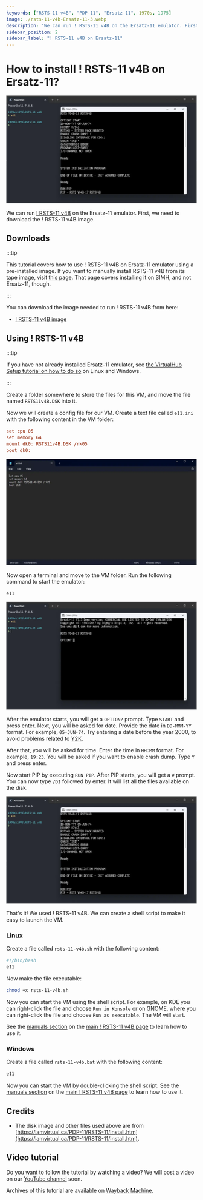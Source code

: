 ```yaml
---
keywords: ["RSTS-11 v4B", "PDP-11", "Ersatz-11", 1970s, 1975]
image: ./rsts-11-v4b-Ersatz-11-3.webp
description: 'We can run ! RSTS-11 v4B on the Ersatz-11 emulator. First, we need to download the ! RSTS-11 image. You can download the image needed to run it from here.'
sidebar_position: 2
sidebar_label: "! RSTS-11 v4B on Ersatz-11"
---
```


# How to install ! RSTS-11 v4B on Ersatz-11?

![Ersatz-11 emulator with ! RSTS-11 v4B](./rsts-11-v4b-Ersatz-11-3.webp)

We can run [! RSTS-11 v4B](/1970s/1975/rsts-11-v4b) on the Ersatz-11 emulator. First, we need to download the ! RSTS-11 v4B image.

## Downloads

:::tip

This tutorial covers how to use ! RSTS-11 v4B on Ersatz-11 emulator using a pre-installed image. If you want to manually install RSTS-11 v4B from its tape image, visit [this page](https://iamvirtual.ca/PDP-11/RSTS-11/Install.htm). That page covers installing it on SIMH, and not Ersatz-11, though.

:::

You can download the image needed to run ! RSTS-11 v4B from here:

- [! RSTS-11 v4B image](https://iamvirtual.ca/PDP-11/RSTS-11/RSTS11v4B.DSK)

## Using ! RSTS-11 v4B

:::tip

If you have not already installed Ersatz-11 emulator, see [the VirtualHub Setup tutorial on how to do so](https://setup.virtualhub.eu.org/ersatz-11/) on Linux and Windows.

:::

Create a folder somewhere to store the files for this VM, and move the file named `RSTS11v4B.DSK` into it.

Now we will create a config file for our VM. Create a text file called `e11.ini` with the following content in the VM folder:

```ini
set cpu 05
set memory 64
mount dk0: RSTS11v4B.DSK /rk05
boot dk0:
```

![e11.ini](./rsts-11-v4b-Ersatz-11-1.webp)

Now open a terminal and move to the VM folder. Run the following command to start the emulator:

```bash
e11
```

![e11](./rsts-11-v4b-Ersatz-11-2.webp)

After the emulator starts, you will get a `OPTION?` prompt. Type `START` and press enter. Next, you will be asked for date. Provide the date in `DD-MMM-YY` format. For example, `05-JUN-74`. Try entering a date before the year 2000, to avoid problems related to [Y2K](https://en.wikipedia.org/wiki/Year_2000_problem).

After that, you will be asked for time. Enter the time in `HH:MM` format. For example, `19:23`. You will be asked if you want to enable crash dump. Type `Y` and press enter.

Now start PIP by executing `RUN PIP`. After PIP starts, you will get a `#` prompt. You can now type `/DI` followed by enter. It will list all the files available on the disk.

![! RSTS-11 v4B](./rsts-11-v4b-Ersatz-11-3.webp)

That's it! We used ! RSTS-11 v4B. We can create a shell script to make it easy to launch the VM.

### Linux

Create a file called `rsts-11-v4b.sh` with the following content:

```bash
#!/bin/bash
e11
```

Now make the file executable:

```bash
chmod +x rsts-11-v4b.sh
```

Now you can start the VM using the shell script. For example, on KDE you can right-click the file and choose `Run in Konsole` or on GNOME, where you can right-click the file and choose `Run as executable`. The VM will start.

See the [manuals section](/1970s/1975/rsts-11-v4b/#manuals) on the [main ! RSTS-11 v4B page](/1970s/1975/rsts-11-v4b) to learn how to use it.

### Windows

Create a file called `rsts-11-v4b.bat` with the following content:

```bash
e11
```

Now you can start the VM by double-clicking the shell script. See the [manuals section](/1970s/1975/rsts-11-v4b/#manuals) on the [main ! RSTS-11 v4B page](/1970s/1975/rsts-11-v4b) to learn how to use it.

## Credits

- The disk image and other files used above are from [https://iamvirtual.ca/PDP-11/RSTS-11/Install.htm](https://iamvirtual.ca/PDP-11/RSTS-11/Install.htm).

## Video tutorial

Do you want to follow the tutorial by watching a video? We will post a video on our [YouTube channel](https://www.youtube.com/@virtua1hub) soon.

Archives of this tutorial are available on [Wayback Machine](https://web.archive.org/web/*/https://virtualhub.eu.org/1970s/1975/rsts-11-v4b/ersatz-11/).

